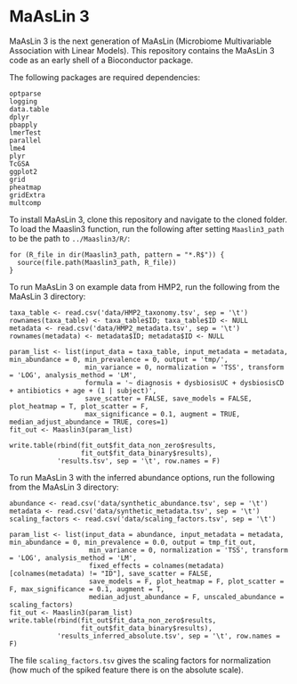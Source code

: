 # MaAsLin 3 #

MaAsLin 3 is the next generation of MaAsLin (Microbiome Multivariable Association with Linear Models). This repository contains the MaAsLin 3 code as an early shell of a Bioconductor package.

The following packages are required dependencies:
```
optparse
logging
data.table
dplyr
pbapply
lmerTest
parallel
lme4
plyr
TcGSA
ggplot2
grid
pheatmap
gridExtra
multcomp
```

To install MaAsLin 3, clone this repository and navigate to the cloned folder. To load the Maaslin3 function, run the following after setting `Maaslin3_path` to be the path to `../Maaslin3/R/`:
```
for (R_file in dir(Maaslin3_path, pattern = "*.R$")) {
  source(file.path(Maaslin3_path, R_file))
}
```

To run MaAsLin 3 on example data from HMP2, run the following from the MaAsLin 3 directory:
```
taxa_table <- read.csv('data/HMP2_taxonomy.tsv', sep = '\t')
rownames(taxa_table) <- taxa_table$ID; taxa_table$ID <- NULL
metadata <- read.csv('data/HMP2_metadata.tsv', sep = '\t')
rownames(metadata) <- metadata$ID; metadata$ID <- NULL

param_list <- list(input_data = taxa_table, input_metadata = metadata, min_abundance = 0, min_prevalence = 0, output = 'tmp/', 
                   min_variance = 0, normalization = 'TSS', transform = 'LOG', analysis_method = 'LM', 
                   formula = '~ diagnosis + dysbiosisUC + dysbiosisCD + antibiotics + age + (1 | subject)', 
                   save_scatter = FALSE, save_models = FALSE, plot_heatmap = T, plot_scatter = F, 
                   max_significance = 0.1, augment = TRUE, median_adjust_abundance = TRUE, cores=1)
fit_out <- Maaslin3(param_list)

write.table(rbind(fit_out$fit_data_non_zero$results, 
                  fit_out$fit_data_binary$results), 
            'results.tsv', sep = '\t', row.names = F)
```

To run MaAsLin 3 with the inferred abundance options, run the following from the MaAsLin 3 directory:
```
abundance <- read.csv('data/synthetic_abundance.tsv', sep = '\t')
metadata <- read.csv('data/synthetic_metadata.tsv', sep = '\t')
scaling_factors <- read.csv('data/scaling_factors.tsv', sep = '\t')

param_list <- list(input_data = abundance, input_metadata = metadata, min_abundance = 0, min_prevalence = 0.0, output = tmp_fit_out, 
                    min_variance = 0, normalization = 'TSS', transform = 'LOG', analysis_method = 'LM', 
                    fixed_effects = colnames(metadata)[colnames(metadata) != "ID"], save_scatter = FALSE, 
                    save_models = F, plot_heatmap = F, plot_scatter = F, max_significance = 0.1, augment = T, 
                    median_adjust_abundance = F, unscaled_abundance = scaling_factors)
fit_out <- Maaslin3(param_list)
write.table(rbind(fit_out$fit_data_non_zero$results, 
                  fit_out$fit_data_binary$results), 
            'results_inferred_absolute.tsv', sep = '\t', row.names = F)
```

The file `scaling_factors.tsv` gives the scaling factors for normalization (how much of the spiked feature there is on the absolute scale).






